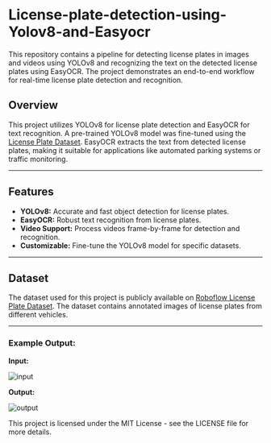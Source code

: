 # License-plate-detection-using-Yolov8-and-Easyocr

This repository contains a pipeline for detecting license plates in images and videos using YOLOv8 and recognizing the text on the detected license plates using EasyOCR. The project demonstrates an end-to-end workflow for real-time license plate detection and recognition.



## Overview

This project utilizes YOLOv8 for license plate detection and EasyOCR for text recognition. A pre-trained YOLOv8 model was fine-tuned using the [License Plate Dataset](https://universe.roboflow.com/mochoye/license-plate-detector-ogxxg/dataset/2). EasyOCR extracts the text from detected license plates, making it suitable for applications like automated parking systems or traffic monitoring.

---

## Features

- **YOLOv8:** Accurate and fast object detection for license plates.
- **EasyOCR:** Robust text recognition from license plates.
- **Video Support:** Process videos frame-by-frame for detection and recognition.
- **Customizable:** Fine-tune the YOLOv8 model for specific datasets.

---

## Dataset

The dataset used for this project is publicly available on [Roboflow License Plate Dataset](https://universe.roboflow.com/mochoye/license-plate-detector-ogxxg/dataset/2). The dataset contains annotated images of license plates from different vehicles.

---
### Example Output:  
**Input:**  

![input](https://github.com/user-attachments/assets/599823b5-bddd-4eb5-bb1d-3d82c414f26e)


**Output:**  

![output](https://github.com/user-attachments/assets/5dc7c355-af84-46a2-93cc-2054680848e7)




This project is licensed under the MIT License - see the LICENSE file for more details.


